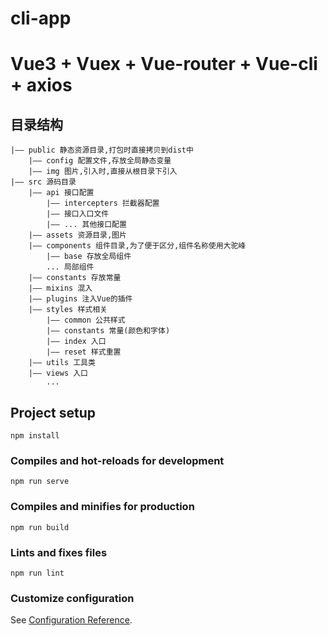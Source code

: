 <!--
 * @Author: zyxm5
 * @Date: 2021-03-01 15:43:51
 * @LastEditors: zyxm5
 * @LastEditTime: 2021-03-02 16:38:25
 * @Description: 
-->
# cli-app

# Vue3 + Vuex + Vue-router + Vue-cli + axios

## 目录结构

```
|—— public 静态资源目录,打包时直接拷贝到dist中
    |—— config 配置文件,存放全局静态变量
    |—— img 图片,引入时,直接从根目录下引入
|—— src 源码目录
    |—— api 接口配置
        |—— intercepters 拦截器配置
        |—— 接口入口文件
        |—— ... 其他接口配置
    |—— assets 资源目录,图片
    |—— components 组件目录,为了便于区分,组件名称使用大驼峰
        |—— base 存放全局组件
        ... 局部组件
    |—— constants 存放常量
    |—— mixins 混入
    |—— plugins 注入Vue的插件
    |—— styles 样式相关
        |—— common 公共样式
        |—— constants 常量(颜色和字体)
        |—— index 入口
        |—— reset 样式重置
    |—— utils 工具类
    |—— views 入口
        ...
```

## Project setup
```
npm install
```

### Compiles and hot-reloads for development
```
npm run serve
```

### Compiles and minifies for production
```
npm run build
```

### Lints and fixes files
```
npm run lint
```

### Customize configuration
See [Configuration Reference](https://cli.vuejs.org/config/).
